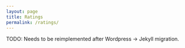 ```yaml
---
layout: page
title: Ratings
permalink: /ratings/
---
```


TODO: Needs to be reimplemented after Wordpress -> Jekyll migration.
